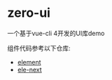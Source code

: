 # zero-ui
一个基于vue-cli 4开发的UI库demo  

组件代码参考以下仓库: 
- [element](https://github.com/ElemeFE/element)  
- [ele-next](https://github.com/a631807682/ele-next)